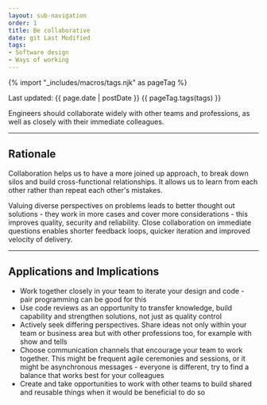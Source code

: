 ```yaml
---
layout: sub-navigation
order: 1
title: Be collaborative
date: git Last Modified
tags:
- Software design
- Ways of working
---
```


{% import "_includes/macros/tags.njk" as pageTag %}

Last updated: {{ page.date | postDate }}
{{ pageTag.tags(tags)  }}

Engineers should collaborate widely with other teams and professions, as well as closely with their immediate colleagues.

---

## Rationale

Collaboration helps us to have a more joined up approach, to break down silos and build cross-functional 
relationships. It allows us to learn from each other rather than repeat each other's mistakes.

Valuing diverse perspectives on problems leads to better thought out solutions - they work in more cases 
and cover more considerations - this improves quality, security and reliability. Close collaboration on 
immediate questions enables shorter feedback loops, quicker iteration and improved velocity of delivery.

---

## Applications and Implications

- Work together closely in your team to iterate your design and code - pair programming can be good for this
- Use code reviews as an opportunity to transfer knowledge, build capability and strengthen solutions, not just as quality control
- Actively seek differing perspectives. Share ideas not only within your team or business area but with other professions too, for example with show and tells
- Choose communication channels that encourage your team to work together. This might be frequent agile ceremonies and sessions, or it might be asynchronous messages - everyone is different, try to find a balance that works best for your colleagues
- Create and take opportunities to work with other teams to build shared and reusable things when it would be beneficial to do so
